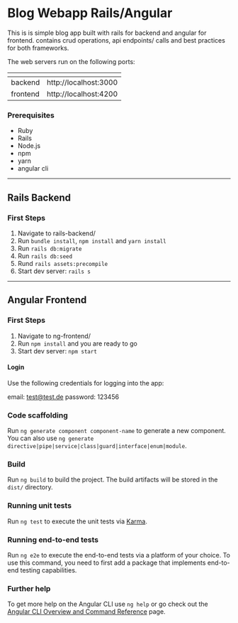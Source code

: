 # Blog Webapp Rails/Angular

This is is simple blog app built with rails for backend and angular for frontend. contains crud operations, api endpoints/ calls and best practices for both frameworks.

The web servers run on the following ports:

| <!-- -->    | <!-- -->    |
|-------------|-------------|
| backend |http://localhost:3000|
|frontend| http://localhost:4200 |

### Prerequisites
- Ruby
- Rails
- Node.js
- npm
- yarn
- angular cli

---
## Rails Backend

### First Steps

1. Navigate to rails-backend/
2. Run `bundle install`, `npm install` and `yarn install`
3. Run `rails db:migrate`
4. Run `rails db:seed`
5. Rund `rails assets:precompile`
6. Start dev server: `rails s`

---
## Angular Frontend

### First Steps

1. Navigate to ng-frontend/
2. Run `npm install` and you are ready to go
3. Start dev server: `npm start`

#### Login

Use the following credentials for logging into the app:

email: test@test.de
password: 123456

### Code scaffolding

Run `ng generate component component-name` to generate a new component. You can also use `ng generate directive|pipe|service|class|guard|interface|enum|module`.

### Build

Run `ng build` to build the project. The build artifacts will be stored in the `dist/` directory.

### Running unit tests

Run `ng test` to execute the unit tests via [Karma](https://karma-runner.github.io).

### Running end-to-end tests

Run `ng e2e` to execute the end-to-end tests via a platform of your choice. To use this command, you need to first add a package that implements end-to-end testing capabilities.

### Further help

To get more help on the Angular CLI use `ng help` or go check out the [Angular CLI Overview and Command Reference](https://angular.io/cli) page.
